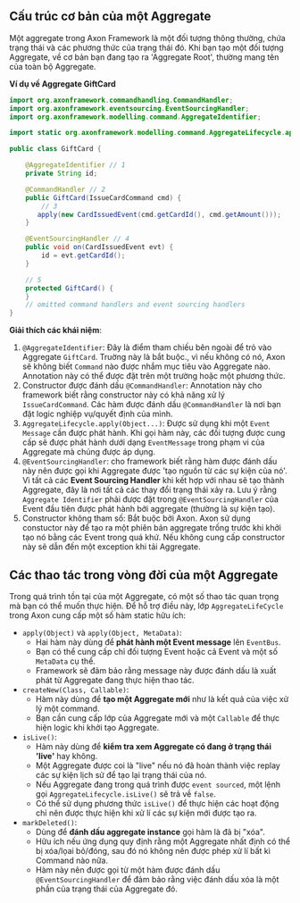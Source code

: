 ## Cấu trúc cơ bản của một Aggregate
Một aggregate trong Axon Framework là một đối tượng thông thường, chứa trạng thái và các phương thức của trạng thái đó. Khi bạn tạo một đối tượng Aggregate, về cơ bản bạn đang tạo ra 'Aggregate Root', thường mang tên của toàn bộ Aggregate.

**Ví dụ về Aggregate GiftCard**
```java
import org.axonframework.commandhandling.CommandHandler;
import org.axonframework.eventsourcing.EventSourcingHandler;
import org.axonframework.modelling.command.AggregateIdentifier;

import static org.axonframework.modelling.command.AggregateLifecycle.apply;

public class GiftCard {

    @AggregateIdentifier // 1
    private String id;

    @CommandHandler // 2
    public GiftCard(IssueCardCommand cmd) {
        // 3
       apply(new CardIssuedEvent(cmd.getCardId(), cmd.getAmount()));
    }

    @EventSourcingHandler // 4
    public void on(CardIssuedEvent evt) {
        id = evt.getCardId();
    }

    // 5
    protected GiftCard() {
    }
    // omitted command handlers and event sourcing handlers
}
```
**Giải thích các khái niệm**:
1. `@AggregateIdentifier`: Đây là điểm tham chiếu bên ngoài để trỏ vào Aggregate `GiftCard`. Truờng này là bắt buộc., vì nếu không có nó, Axon sẽ không biết `Command` nào được nhắm mục tiêu vào Aggregate nào. Annotation này có thể được đặt trên một trường hoặc một phương thức.
2. Constructor được đánh dấu `@CommandHandler`: Annotation này cho framework biết rằng constructor này có khả năng xử lý `IssueCardCommand`. Các hàm được đánh dấu `@CommandHandler` là nơi bạn đặt logic nghiệp vụ/quyết định của mình.
3. `AggregateLifecycle.apply(Object...)`: Được sử dụng khi một `Event Message` cần được phát hành. Khi gọi hàm này, các đối tượng được cung cấp sẽ được phát hành dưới dạng `EventMessage` trong phạm vi của Aggregate mà chúng được áp dụng.
4. `@EventSourcingHandler`: cho framework biết rằng hàm được đánh dấu này nên được gọi khi Aggregate được 'tạo nguồn từ các sự kiện của nó'. Vì tất cả các **Event Sourcing Handler** khi  kết hợp với nhau sẽ tạo thành Aggregate, đây là nơi tất cả các thay đổi trạng thái xảy ra. Lưu ý rằng `Aggregate Identifier` phải được đặt trong `@EventSourcingHandler` của Event đầu tiên được phát hành bởi aggregate (thường là sự kiện tạo).
5. Constructor không tham số: Bắt buộc bởi Axon. Axon sử dụng constuctor này để tạo ra một phiên bản aggregate trống trước khi khởi tạo nó bằng các Event trong quá khứ. Nếu không cung cấp constructor này sẽ dẫn đến một exception khi tải Aggregate.

## Các thao tác trong vòng đời của một Aggregate
Trong quá trình tồn tại của một Aggregate, có một số thao tác quan trọng mà bạn có thể muốn thực hiện. Để hỗ trợ điều này, lớp `AggregateLifeCycle` trong Axon cung cấp một số hàm static hữu ích:
- `apply(Object)` và `apply(Object, MetaData)`:
  - Hai hàm này dùng để **phát hành một Event message** lên `EventBus`.
  - Bạn có thể cung cấp chỉ đối tượng Event hoặc cả Event và một số `MetaData` cụ thể.
  - Framework sẽ đảm bảo rằng message này được đánh dấu là xuất phát từ Aggregate đang thực hiện thao tác.
- `createNew(Class, Callable)`:
  - Hàm này dùng để **tạo một Aggregate mới** như là kết quả của việc xử lý một command.
  - Bạn cần cung cấp lớp của Aggregate mới và một `Callable` để thực hiện logic khi khởi tạo Aggregate.
- `isLive()`:
  - Hàm này dùng để **kiểm tra xem Aggregate có đang ở trạng thái 'live'** hay không.
  - Một Aggregate được coi là "live" nếu nó đã hoàn thành việc replay các sự kiện lịch sử để tạo lại trạng thái của nó.
  - Nếu Aggregate đang trong quá trình được `event sourced`, một lệnh gọi `AggregateLifecycle.isLive()` sẽ trả về `false`.
  - Có thể sử dụng phương thức `isLive()` để thực hiện các hoạt động chỉ nên được thực hiện khi xử lí các sự kiện mới được tạo ra.
- `markDeleted()`:
  - Dùng để **đánh dấu aggregate instance** gọi hàm là đã bị "xóa".
  - Hữu ích nếu ứng dụng quy định rằng một Aggregate nhất định có thể bị xóa/lọai bỏ/đóng, sau đó nó không nên được phép xử lí bất kì Command nào nữa.
  - Hàm này nên được gọi từ một hàm được đánh dấu `@EventSourcingHandler` để đảm bảo rằng việc đánh dấu xóa là một phần của trạng thái của Aggregate đó.